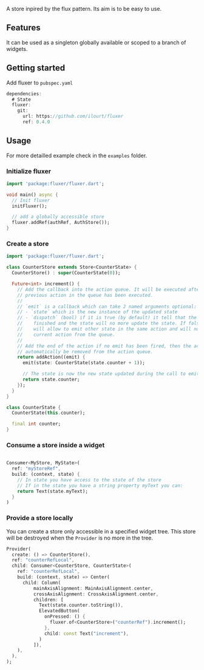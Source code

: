 A store inpired by the flux pattern. Its aim is to be easy to use.
## Features

It can be used as a singleton globally available or scoped to a branch of widgets.


## Getting started

Add fluxer to `pubspec.yaml`

```dart
dependencies:
  # State
  fluxer:
    git:
      url: https://github.com/ilourt/fluxer
      ref: 0.4.0
```

## Usage

For more detailled example check in the `examples` folder.

### Initialize fluxer

```dart
import 'package:fluxer/fluxer.dart';

void main() async {
  // Init fluxer
  initFluxer();

  // add a globally accessible store
  fluxer.addRef(authRef, AuthStore());
}
```

### Create a store

``` dart
import 'package:fluxer/fluxer.dart';

class CounterStore extends Store<CounterState> {
  CounterStore() : super(CounterState(0));

  Future<int> increment() {
    // Add the callback into the action queue. It will be executed after all
    // previous action in the queue has been executed.
    //
    // `emit` is a callback which can take 2 named arguments optional:
    // - `state` which is the new instance of the updated state
    // - `dispatch` (bool) if it is true (by default) it tell that the action is
    //    finished and the state will no more update the state. If false it
    //    will allow to emit other state in the same action and will not remove
    //    current action from the queue.
    //
    // Add the end of the action if no emit has been fired, then the action will
    // automatically be removed from the action queue.
    return addAction((emit) {
      emit(state: CounterState(state.counter + 1));

      // The state is now the new state updated during the call to emit
      return state.counter;
    });
  }
}

class CounterState {
  CounterState(this.counter);

  final int counter;
}
```

### Consume a store inside a widget

```dart

Consumer<MyStore, MyState>(
  ref: "myStoreRef",
  build: (context, state) {
    // In state you have access to the state of the store
    // If in the state you have a string property myText you can:
    return Text(state.myText);
  }
)

```

### Provide a store locally

You can create a store only accessible in a specified widget tree. This store
will be destroyed when the `Provider` is no more in the tree.

```dart
Provider(
  create: () => CounterStore(),
  ref: "counterRefLocal",
  child: Consumer<CounterStore, CounterState>(
    ref: "counterRefLocal",
    build: (context, state) => Center(
      child: Column(
          mainAxisAlignment: MainAxisAlignment.center,
          crossAxisAlignment: CrossAxisAlignment.center,
          children: [
            Text(state.counter.toString()),
            ElevatedButton(
              onPressed: () {
                fluxer.of<CounterStore>("counterRef").increment();
              },
              child: const Text("increment"),
            )
          ]),
    ),
  ),
);
```
